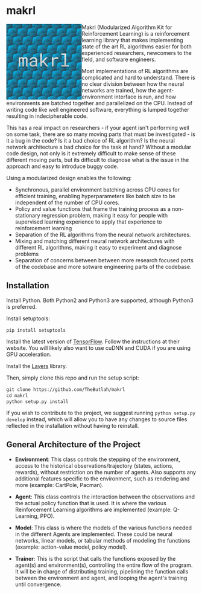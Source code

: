 # makrl
<img src="makrl.svg" width="200" align="left" />
Makrl (Modularized Algorithm Kit for Reinforcement Learning) is a reinforcement learning library that makes implementing state of the art RL algorithms easier for both experienced researchers, newcomers to the field, and software engineers. 

Most implementations of RL algorithms are complicated and hard to understand. There is no clear division between how the neural networks are trained, how the agent-environment interface is run, and how environments are batched together and parallelized on the CPU. Instead of writing code like well engineered software, everything is lumped together resulting in indecipherable code.

This has a real impact on researchers - if your agent isn't performing well on some task, there are so many moving parts that must be investigated - is it a bug in the code? Is it a bad choice of RL algorithm? Is the neural network architecture a bad choice for the task at hand? Without a modular code design, not only is it extremely difficult to make sense of these different moving parts, but its difficult to diagnose what is the issue in the approach and easy to introduce buggy code.

Using a modularized design enables the following:
- Synchronous, parallel environment batching across CPU cores for efficient training, enabling hyperparameters like batch size to be independent of the number of CPU cores.
- Policy and value functions that frame the training process as a non-stationary regression problem, making it easy for people with supervised learning experience to apply that experience to reinforcement learning
- Separation of the RL algorithms from the neural network architectures.
- Mixing and matching different neural network architectures with different RL algorithms, making it easy to experiment and diagnose problems
- Separation of concerns between between more research focused parts of the codebase and more sotware engineering parts of the codebase.

## Installation
Install Python. Both Python2 and Python3 are supported, although Python3 is preferred.

Install setuptools:
```
pip install setuptools
```
Install the latest version of [TensorFlow](https://tensorflow.org). Follow the instructions at their website. You will likely also want to use cuDNN and CUDA if you are using GPU acceleration.


Install the [Layers](https://github.com/TheButlah/Layers) library.

Then, simply clone this repo and run the setup script:
 ```
 git clone https://github.com/TheButlah/makrl
 cd makrl
 python setup.py install
 ```
 If you wish to contribute to the project, we suggest running `python setup.py develop` instead, which will allow you to have any changes to source files reflected in the installation without having to reinstall.

## General Architecture of the Project
- **Environment**: This class controls the stepping of the environment, access to the historical observations/trajectory (states, actions, rewards), without restriction on the number of agents. Also supports any additional features specific to the environment, such as rendering and more (example: CartPole, Pacman).

- **Agent**: This class controls the interaction between the observations and the actual policy function that is used. It is where the various Reinforcement Learning algorithms are implemented (example: Q-Learning, PPO).

- **Model**: This class is where the models of the various functions needed in the different Agents are implemented. These could be neural networks, linear models, or tabular methods of modeling the functions (example: action-value model, policy model).

- **Trainer**: This is the script that calls the functions exposed by the agent(s) and environment(s), controlling the entire flow of the program. It will be in charge of distributing training, pipelining the function calls between the environment and agent, and looping the agent's training until convergence.
